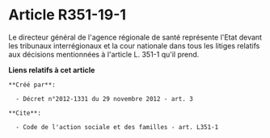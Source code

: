 # Article R351-19-1

Le directeur général de l'agence régionale de santé représente l'Etat devant les tribunaux interrégionaux et la cour
nationale dans tous les litiges relatifs aux décisions mentionnées à l'article L. 351-1 qu'il prend.

**Liens relatifs à cet article**

	**Créé par**:

	  - Décret n°2012-1331 du 29 novembre 2012 - art. 3

	**Cite**:

	  - Code de l'action sociale et des familles - art. L351-1
